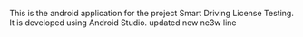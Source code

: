This is the android application for the project Smart Driving License Testing. It is developed using Android Studio.
updated
new
ne3w line
